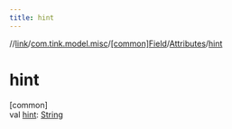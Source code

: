 ```yaml
---
title: hint
---
```

//[link](../../../../index.html)/[com.tink.model.misc](../../index.html)/[[common]Field](../index.html)/[Attributes](index.html)/[hint](hint.html)



# hint



[common]\
val [hint](hint.html): [String](https://kotlinlang.org/api/latest/jvm/stdlib/kotlin/-string/index.html)




